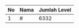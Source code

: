| No | Nama            | Jumlah Level |
|----|-----------------|--------------|
| 1  | #    |    6332        |
